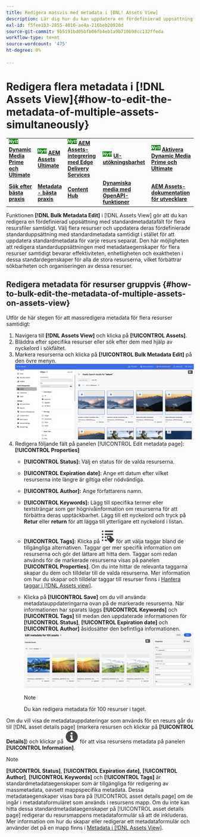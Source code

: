 ```yaml
---
title: Redigera massvis med metadata i [DNL! Assets View]
description: Lär dig hur du kan uppdatera en fördefinierad uppsättning standardmetadatafält för flera resurser som finns på [DNL! Assets View] samtidigt.
exl-id: f5fee1b3-2855-4010-ae4a-216beb20920d
source-git-commit: 9b5191bd05bfb06fb4eb1a9b710b98cc132ffeda
workflow-type: tm+mt
source-wordcount: '475'
ht-degree: 0%

---
```


# Redigera flera metadata i [!DNL Assets View]{#how-to-edit-the-metadata-of-multiple-assets-simultaneously}

<table>
    <tr>
        <td>
            <sup style= "background-color:#008000; color:#FFFFFF; font-weight:bold"><i>Nytt</i></sup> <a href="/help/assets/dynamic-media/dm-prime-ultimate.md"><b>Dynamic Media Prime och Ultimate</b></a>
        </td>
        <td>
            <sup style= "background-color:#008000; color:#FFFFFF; font-weight:bold"><i>Nytt</i></sup> <a href="/help/assets/assets-ultimate-overview.md"><b>AEM Assets Ultimate</b></a>
        </td>
        <td>
            <sup style= "background-color:#008000; color:#FFFFFF; font-weight:bold"><i>Nytt</i></sup> <a href="/help/assets/integrate-aem-assets-edge-delivery-services.md"><b>AEM Assets-integrering med Edge Delivery Services</b></a>
        </td>
        <td>
            <sup style= "background-color:#008000; color:#FFFFFF; font-weight:bold"><i>Nytt</i></sup> <a href="/help/assets/aem-assets-view-ui-extensibility.md"><b>UI-utökningsbarhet</b></a>
        </td>
          <td>
            <sup style= "background-color:#008000; color:#FFFFFF; font-weight:bold"><i>Nytt</i></sup> <a href="/help/assets/dynamic-media/enable-dynamic-media-prime-and-ultimate.md"><b>Aktivera Dynamic Media Prime och Ultimate</b></a>
        </td>
    </tr>
    <tr>
        <td>
            <a href="/help/assets/search-best-practices.md"><b>Sök efter bästa praxis</b></a>
        </td>
        <td>
            <a href="/help/assets/metadata-best-practices.md"><b>Metadata - bästa praxis</b></a>
        </td>
        <td>
            <a href="/help/assets/product-overview.md"><b>Content Hub</b></a>
        </td>
        <td>
            <a href="/help/assets/dynamic-media-open-apis-overview.md"><b>Dynamiska media med OpenAPI-funktioner</b></a>
        </td>
        <td>
            <a href="https://developer.adobe.com/experience-cloud/experience-manager-apis/"><b>AEM Assets-dokumentation för utvecklare</b></a>
        </td>
    </tr>
</table>

Funktionen **[!DNL Bulk Metadata Edit]** i [!DNL Assets View] gör att du kan redigera en fördefinierad uppsättning med standardmetadatafält för flera resursfiler samtidigt. Välj flera resurser och uppdatera deras fördefinierade standarduppsättning med standardmetadata samtidigt i stället för att uppdatera standardmetadata för varje resurs separat. Den här möjligheten att redigera standarduppsättningen med metadataegenskaper för flera resurser samtidigt bevarar effektiviteten, enhetligheten och exaktheten i dessa standardegenskaper för alla de stora resurserna, vilket förbättrar sökbarheten och organiseringen av dessa resurser.

## Redigera metadata för resurser gruppvis {#how-to-bulk-edit-the-metadata-of-multiple-assets-on-assets-view}

Utför de här stegen för att massredigera metadata för flera resurser samtidigt:

1. Navigera till **[!DNL Assets View]** och klicka på **[!UICONTROL Assets]**.
1. Bläddra efter specifika resurser eller sök efter dem med hjälp av nyckelord i sökfältet.
1. Markera resurserna och klicka på **[!UICONTROL Bulk Metadata Edit]** på den övre menyn.
   ![bulk-metadata-edit](/help/assets/assets/bulk-metadata-edit1.png)
1. Redigera följande fält på panelen [!UICONTROL Edit metadata page]:**[!UICONTROL Properties]**
   * **[!UICONTROL Status]:** Välj en status för de valda resurserna.
   * **[!UICONTROL Expiration date]:** Ange ett datum efter vilket resurserna inte längre är giltiga eller nödvändiga.
   * **[!UICONTROL Author]:** Ange författarens namn.
   * **[!UICONTROL Keywords]:** Lägg till specifika termer eller textsträngar som ger högnivåinformation om resurserna för att förbättra deras upptäckbarhet. Lägg till ett nyckelord och tryck på **Retur** eller **return** för att lägga till ytterligare ett nyckelord i listan.
   * **[!UICONTROL Tags]:** Klicka på ![redigera massmetadata](/help/assets/assets/tags-icon.svg) för att välja taggar bland de tillgängliga alternativen. Taggar ger mer specifik information om resurserna och gör det lättare att hitta dem. Taggar som redan används för de markerade resurserna visas på panelen **[!UICONTROL Properties]**. Om du inte hittar de relevanta taggarna skapar du dem och tilldelar till de valda resurserna. Mer information om hur du skapar och tilldelar taggar till resurser finns i [Hantera taggar i [!DNL Assets view]](/help/assets/tagging-management-assets-view.md).
   * Klicka på **[!UICONTROL Save]** om du vill använda metadatauppdateringarna ovan på de markerade resurserna. När informationen har sparats läggs **[!UICONTROL Keywords]** och **[!UICONTROL Tags]** till medan den uppdaterade informationen för **[!UICONTROL Status]**, **[!UICONTROL Expiration date]** och **[!UICONTROL Author]** åsidosätter den befintliga informationen.
     ![save-bulk-metadata-edit-properties](/help/assets/assets/save-bulk-metadata-edit-properties2.png)

     >[!NOTE]
     >
     >Du kan redigera metadata för 100 resurser i taget.

Om du vill visa de metadatauppdateringar som används för en resurs går du till [!DNL asset details page] (markera resursen och klickar på **[!UICONTROL Details]**) och klickar på ![redigera massmetadata](/help/assets/assets/info-icon-solid-black.svg) för att visa resursens metadata på panelen **[!UICONTROL Information]**.

>[!NOTE]
>
>**[!UICONTROL Status]**, **[!UICONTROL Expiration date]**, **[!UICONTROL Author]**, **[!UICONTROL Keywords]** och **[!UICONTROL Tags]** är standardmetadataegenskaper som är tillgängliga för redigering av massmetadata, oavsett mappspecifika metadata. Dessa metadataegenskaper visas bara på [!UICONTROL asset details page] om de ingår i metadataformuläret som används i resursens mapp. Om du inte kan hitta dessa standardmetadataegenskaper på [!UICONTROL asset details page] redigerar du resursmappens metadataformulär så att de inkluderas. Mer information om hur du skapar eller redigerar ett metadataformulär och använder det på en mapp finns i [Metadata i [!DNL Assets View]](/help/assets/metadata-assets-view.md).
